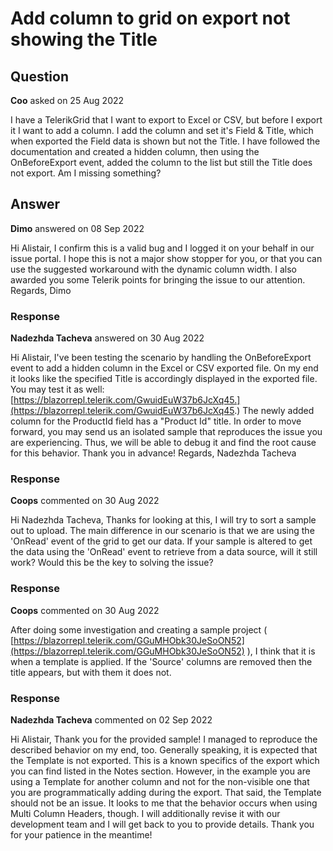 # Add column to grid on export not showing the Title

## Question

**Coo** asked on 25 Aug 2022

I have a TelerikGrid that I want to export to Excel or CSV, but before I export it I want to add a column. I add the column and set it's Field & Title, which when exported the Field data is shown but not the Title. I have followed the documentation and created a hidden column, then using the OnBeforeExport event, added the column to the list but still the Title does not export. Am I missing something?

## Answer

**Dimo** answered on 08 Sep 2022

Hi Alistair, I confirm this is a valid bug and I logged it on your behalf in our issue portal. I hope this is not a major show stopper for you, or that you can use the suggested workaround with the dynamic column width. I also awarded you some Telerik points for bringing the issue to our attention. Regards, Dimo

### Response

**Nadezhda Tacheva** answered on 30 Aug 2022

Hi Alistair, I've been testing the scenario by handling the OnBeforeExport event to add a hidden column in the Excel or CSV exported file. On my end it looks like the specified Title is accordingly displayed in the exported file. You may test it as well: [https://blazorrepl.telerik.com/GwuidEuW37b6JcXq45.](https://blazorrepl.telerik.com/GwuidEuW37b6JcXq45.) The newly added column for the ProductId field has a "Product Id" title. In order to move forward, you may send us an isolated sample that reproduces the issue you are experiencing. Thus, we will be able to debug it and find the root cause for this behavior. Thank you in advance! Regards, Nadezhda Tacheva

### Response

**Coops** commented on 30 Aug 2022

Hi Nadezhda Tacheva, Thanks for looking at this, I will try to sort a sample out to upload. The main difference in our scenario is that we are using the 'OnRead' event of the grid to get our data. If your sample is altered to get the data using the 'OnRead' event to retrieve from a data source, will it still work? Would this be the key to solving the issue?

### Response

**Coops** commented on 30 Aug 2022

After doing some investigation and creating a sample project ( [https://blazorrepl.telerik.com/GGuMHObk30JeSoON52](https://blazorrepl.telerik.com/GGuMHObk30JeSoON52) ), I think that it is when a template is applied. If the 'Source' columns are removed then the title appears, but with them it does not.

### Response

**Nadezhda Tacheva** commented on 02 Sep 2022

Hi Alistair, Thank you for the provided sample! I managed to reproduce the described behavior on my end, too. Generally speaking, it is expected that the Template is not exported. This is a known specifics of the export which you can find listed in the Notes section. However, in the example you are using a Template for another column and not for the non-visible one that you are programmatically adding during the export. That said, the Template should not be an issue. It looks to me that the behavior occurs when using Multi Column Headers, though. I will additionally revise it with our development team and I will get back to you to provide details. Thank you for your patience in the meantime!
